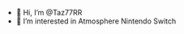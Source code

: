 - 👋 Hi, I’m @Taz77RR
- 👀 I’m interested in Atmosphere Nintendo Switch

<!---
Taz77RR/Taz77RR is a ✨ special ✨ repository because its `README.md` (this file) appears on your GitHub profile.
You can click the Preview link to take a look at your changes.
--->
